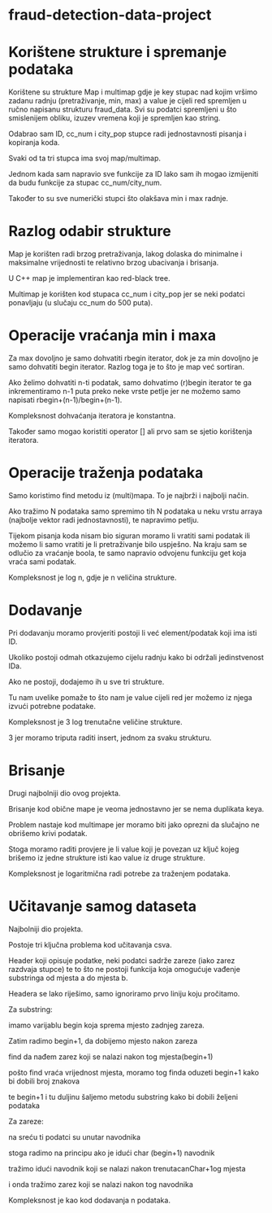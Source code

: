 # fraud-detection-data-project

# Korištene strukture i spremanje podataka
Korištene su strukture Map i multimap gdje je key stupac nad kojim vršimo zadanu radnju (pretraživanje, min, max) a value je cijeli red spremljen u ručno napisanu strukturu fraud_data. Svi su podatci spremljeni u što smislenijem obliku, izuzev vremena koji je spremljen kao string.

Odabrao sam ID, cc_num i city_pop stupce radi jednostavnosti pisanja i kopiranja koda.

Svaki od ta tri stupca ima svoj map/multimap.

Jednom kada sam napravio sve funkcije za ID lako sam ih mogao izmijeniti da budu funkcije za stupac cc_num/city_num.

Također to su sve numerički stupci što olakšava min i max radnje.

# Razlog odabir strukture

Map je korišten radi brzog pretraživanja, lakog dolaska do minimalne i maksimalne vrijednosti te relativno brzog ubacivanja i brisanja.

U C++ map je implementiran kao red-black tree.

Multimap je korišten kod stupaca cc_num i city_pop jer se neki podatci ponavljaju (u slučaju cc_num do 500 puta).

# Operacije vraćanja min i maxa

Za max dovoljno je samo dohvatiti rbegin iterator, dok je za min dovoljno je samo dohvatiti begin iterator.
Razlog toga je to što je map već sortiran.

Ako želimo dohvatiti n-ti podatak, samo dohvatimo (r)begin iterator te ga inkrementiramo n-1 puta preko neke vrste petlje jer ne možemo samo napisati rbegin+(n-1)/begin+(n-1).

Kompleksnost dohvaćanja iteratora je konstantna.

Također samo mogao koristiti operator [] ali prvo sam se sjetio korištenja iteratora.

# Operacije traženja podataka

Samo koristimo find metodu iz (multi)mapa. To je najbrži i najbolji način.

Ako tražimo N podataka samo spremimo tih N podataka u neku vrstu arraya (najbolje vektor radi jednostavnosti), te napravimo petlju.

Tijekom pisanja koda nisam bio siguran moramo li vratiti sami podatak ili možemo li samo vratiti je li pretraživanje bilo uspješno. Na kraju sam se odlučio za vraćanje boola, te samo napravio odvojenu funkciju get koja vraća sami podatak.

Kompleksnost je log n, gdje je n veličina strukture.

# Dodavanje

Pri dodavanju moramo provjeriti postoji li već element/podatak koji ima isti ID.

Ukoliko postoji odmah otkazujemo cijelu radnju kako bi održali jedinstvenost IDa.

Ako ne postoji, dodajemo ih u sve tri strukture.

Tu nam uvelike pomaže to što nam je value cijeli red jer možemo iz njega izvući potrebne podatake.


Kompleksnost je 3 log trenutačne veličine strukture.

3 jer moramo triputa raditi insert, jednom za svaku strukturu.

# Brisanje

Drugi najbolniji dio ovog projekta.

Brisanje kod obične mape je veoma jednostavno jer se nema duplikata keya.

Problem nastaje kod multimape jer moramo biti jako oprezni da slučajno ne obrišemo krivi podatak.

Stoga moramo raditi provjere je li value koji je povezan uz ključ kojeg brišemo iz jedne strukture isti kao value iz druge strukture.

Kompleksnost je logaritmična radi potrebe za traženjem podataka.

# Učitavanje samog dataseta

Najbolniji dio projekta.

Postoje tri ključna problema kod učitavanja csva.

Header koji opisuje podatke, neki podatci sadrže zareze (iako zarez razdvaja stupce) te to što ne postoji funkcija koja omogućuje vađenje substringa od mjesta a do mjesta b.

Headera se lako riješimo, samo ignoriramo prvo liniju koju pročitamo.

Za substring:

imamo varijablu begin koja sprema mjesto zadnjeg zareza.

Zatim radimo begin+1, da dobijemo mjesto nakon zareza

find da nađem zarez koji se nalazi nakon tog mjesta(begin+1)

pošto find vraća vrijednost mjesta, moramo tog finda oduzeti begin+1 kako bi dobili broj znakova

te begin+1 i tu duljinu šaljemo metodu substring kako bi dobili željeni podataka


Za zareze:

na sreću ti podatci su unutar navodnika

stoga radimo na principu ako je idući char (begin+1) navodnik

tražimo idući navodnik koji se nalazi nakon trenutacanChar+1og mjesta

i onda tražimo zarez koji se nalazi nakon tog navodnika


Kompleksnost je kao kod dodavanja n podataka.

